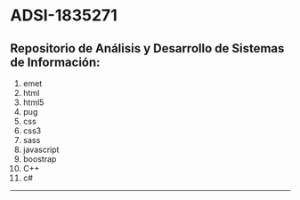 # ADSI-1835271
Repositorio de Análisis y Desarrollo de Sistemas de Información:
----
1. emet
2. html
3. html5
4. pug
5. css
6. css3
7. sass
8. javascript
9. boostrap
10. C++
11. c#
----